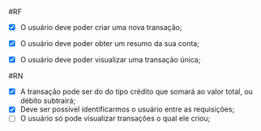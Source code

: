 #RF
- [x] O usuário deve poder criar uma nova transação;
- [x] O usuário deve poder obter um resumo da sua conta;
- [x] O usuário deve poder visualizar uma transação única;



#RN 
- [x] A transação pode ser do do tipo crédito que somará ao valor total, ou débito subtrairá;
- [x] Deve ser possível identificarmos o usuário entre as requisições;
- [ ] O usuário só pode visualizar transações o qual ele criou;